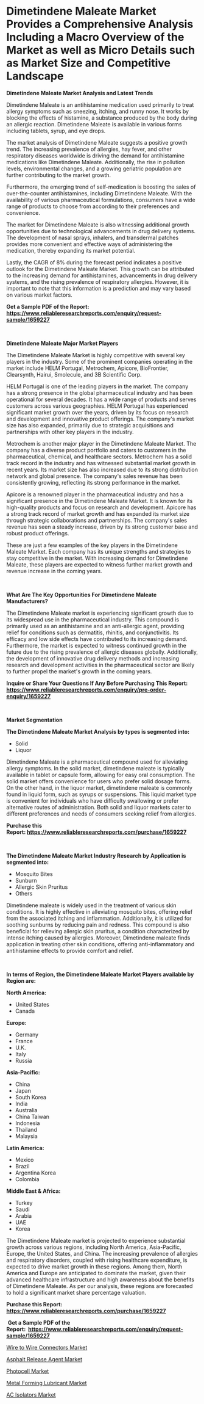 <p><h1>Dimetindene Maleate Market Provides a Comprehensive Analysis Including a Macro Overview of the Market as well as Micro Details such as Market Size and Competitive Landscape</h1></p><p><strong>Dimetindene Maleate Market Analysis and Latest Trends</strong></p>
<p><p>Dimetindene Maleate is an antihistamine medication used primarily to treat allergy symptoms such as sneezing, itching, and runny nose. It works by blocking the effects of histamine, a substance produced by the body during an allergic reaction. Dimetindene Maleate is available in various forms including tablets, syrup, and eye drops.</p><p>The market analysis of Dimetindene Maleate suggests a positive growth trend. The increasing prevalence of allergies, hay fever, and other respiratory diseases worldwide is driving the demand for antihistamine medications like Dimetindene Maleate. Additionally, the rise in pollution levels, environmental changes, and a growing geriatric population are further contributing to the market growth.</p><p>Furthermore, the emerging trend of self-medication is boosting the sales of over-the-counter antihistamines, including Dimetindene Maleate. With the availability of various pharmaceutical formulations, consumers have a wide range of products to choose from according to their preferences and convenience.</p><p>The market for Dimetindene Maleate is also witnessing additional growth opportunities due to technological advancements in drug delivery systems. The development of nasal sprays, inhalers, and transdermal patches provides more convenient and effective ways of administering the medication, thereby expanding its market potential.</p><p>Lastly, the CAGR of 8% during the forecast period indicates a positive outlook for the Dimetindene Maleate Market. This growth can be attributed to the increasing demand for antihistamines, advancements in drug delivery systems, and the rising prevalence of respiratory allergies. However, it is important to note that this information is a prediction and may vary based on various market factors.</p></p>
<p><strong>Get a Sample PDF of the Report:&nbsp; <a href="https://www.reliableresearchreports.com/enquiry/request-sample/1659227">https://www.reliableresearchreports.com/enquiry/request-sample/1659227</a></strong></p>
<p>&nbsp;</p>
<p><strong>Dimetindene Maleate Major Market Players</strong></p>
<p><p>The Dimetindene Maleate Market is highly competitive with several key players in the industry. Some of the prominent companies operating in the market include HELM Portugal, Metrochem, Apicore, BioFrontier, Clearsynth, Hairui, Smolecule, and 3B Scientific Corp.</p><p>HELM Portugal is one of the leading players in the market. The company has a strong presence in the global pharmaceutical industry and has been operational for several decades. It has a wide range of products and serves customers across various geographies. HELM Portugal has experienced significant market growth over the years, driven by its focus on research and development and innovative product offerings. The company's market size has also expanded, primarily due to strategic acquisitions and partnerships with other key players in the industry.</p><p>Metrochem is another major player in the Dimetindene Maleate Market. The company has a diverse product portfolio and caters to customers in the pharmaceutical, chemical, and healthcare sectors. Metrochem has a solid track record in the industry and has witnessed substantial market growth in recent years. Its market size has also increased due to its strong distribution network and global presence. The company's sales revenue has been consistently growing, reflecting its strong performance in the market.</p><p>Apicore is a renowned player in the pharmaceutical industry and has a significant presence in the Dimetindene Maleate Market. It is known for its high-quality products and focus on research and development. Apicore has a strong track record of market growth and has expanded its market size through strategic collaborations and partnerships. The company's sales revenue has seen a steady increase, driven by its strong customer base and robust product offerings.</p><p>These are just a few examples of the key players in the Dimetindene Maleate Market. Each company has its unique strengths and strategies to stay competitive in the market. With increasing demand for Dimetindene Maleate, these players are expected to witness further market growth and revenue increase in the coming years.</p></p>
<p>&nbsp;</p>
<p><strong>What Are The Key Opportunities For Dimetindene Maleate Manufacturers?</strong></p>
<p><p>The Dimetindene Maleate market is experiencing significant growth due to its widespread use in the pharmaceutical industry. This compound is primarily used as an antihistamine and an anti-allergic agent, providing relief for conditions such as dermatitis, rhinitis, and conjunctivitis. Its efficacy and low side effects have contributed to its increasing demand. Furthermore, the market is expected to witness continued growth in the future due to the rising prevalence of allergic diseases globally. Additionally, the development of innovative drug delivery methods and increasing research and development activities in the pharmaceutical sector are likely to further propel the market's growth in the coming years.</p></p>
<p><strong>Inquire or Share Your Questions If Any Before Purchasing This Report: <a href="https://www.reliableresearchreports.com/enquiry/pre-order-enquiry/1659227">https://www.reliableresearchreports.com/enquiry/pre-order-enquiry/1659227</a></strong></p>
<p>&nbsp;</p>
<p><strong>Market Segmentation</strong></p>
<p><strong>The Dimetindene Maleate Market Analysis by types is segmented into:</strong></p>
<p><ul><li>Solid</li><li>Liquor</li></ul></p>
<p><p>Dimetindene Maleate is a pharmaceutical compound used for alleviating allergy symptoms. In the solid market, dimetindene maleate is typically available in tablet or capsule form, allowing for easy oral consumption. The solid market offers convenience for users who prefer solid dosage forms. On the other hand, in the liquor market, dimetindene maleate is commonly found in liquid form, such as syrups or suspensions. This liquid market type is convenient for individuals who have difficulty swallowing or prefer alternative routes of administration. Both solid and liquor markets cater to different preferences and needs of consumers seeking relief from allergies.</p></p>
<p><strong>Purchase this Report:&nbsp;<a href="https://www.reliableresearchreports.com/purchase/1659227">https://www.reliableresearchreports.com/purchase/1659227</a></strong></p>
<p>&nbsp;</p>
<p><strong>The Dimetindene Maleate Market Industry Research by Application is segmented into:</strong></p>
<p><ul><li>Mosquito Bites</li><li>Sunburn</li><li>Allergic Skin Pruritus</li><li>Others</li></ul></p>
<p><p>Dimetindene maleate is widely used in the treatment of various skin conditions. It is highly effective in alleviating mosquito bites, offering relief from the associated itching and inflammation. Additionally, it is utilized for soothing sunburns by reducing pain and redness. This compound is also beneficial for relieving allergic skin pruritus, a condition characterized by intense itching caused by allergies. Moreover, Dimetindene maleate finds application in treating other skin conditions, offering anti-inflammatory and antihistamine effects to provide comfort and relief.</p></p>
<p>&nbsp;</p>
<p><strong>In terms of Region, the Dimetindene Maleate Market Players available by Region are:</strong></p>
<p>
    <p> <strong> North America: </strong>
        <ul>
            <li>United States</li>
            <li>Canada</li>
        </ul>
        </p> 
    <p> <strong> Europe: </strong>
        <ul>
            <li>Germany</li>
            <li>France</li>
            <li>U.K.</li>
            <li>Italy</li>
            <li>Russia</li>
        </ul>
        </p> 
    <p> <strong> Asia-Pacific: </strong>
        <ul>
            <li>China</li>
            <li>Japan</li>
            <li>South Korea</li>
            <li>India</li>
            <li>Australia</li>
            <li>China Taiwan</li>
            <li>Indonesia</li>
            <li>Thailand</li>
            <li>Malaysia</li>
        </ul>
        </p> 
    <p> <strong> Latin America: </strong>
        <ul>
            <li>Mexico</li>
            <li>Brazil</li>
            <li>Argentina Korea</li>
            <li>Colombia</li>
        </ul>
        </p> 
    <p> <strong> Middle East & Africa: </strong>
        <ul>
            <li>Turkey</li>
            <li>Saudi</li>
            <li>Arabia</li>
            <li>UAE</li>
            <li>Korea</li>
        </ul>
    </p>
    </p>
<p><p>The Dimetindene Maleate market is projected to experience substantial growth across various regions, including North America, Asia-Pacific, Europe, the United States, and China. The increasing prevalence of allergies and respiratory disorders, coupled with rising healthcare expenditure, is expected to drive market growth in these regions. Among them, North America and Europe are anticipated to dominate the market, given their advanced healthcare infrastructure and high awareness about the benefits of Dimetindene Maleate. As per our analysis, these regions are forecasted to hold a significant market share percentage valuation.</p></p>
<p><strong>Purchase this Report: <a href="https://www.reliableresearchreports.com/purchase/1659227">https://www.reliableresearchreports.com/purchase/1659227</a></strong></p>
<p>&nbsp;<strong>Get a Sample PDF of the Report:&nbsp;&nbsp;<a href="https://www.reliableresearchreports.com/enquiry/request-sample/1659227">https://www.reliableresearchreports.com/enquiry/request-sample/1659227</a></strong></p>
<p><strong></strong></p>
<p><p><a href="https://medium.com/@alaynagrant2023/wire-to-wire-connectors-market-analysis-and-sze-forecasted-for-period-from-2023-to-2030-801a46247624">Wire to Wire Connectors Market</a></p><p><a href="https://github.com/prosalinda88/Market-Research-Report-List-1/blob/main/asphalt-release-agent-market.md">Asphalt Release Agent Market</a></p><p><a href="https://medium.com/@dexterhayes2023/photocell-market-size-cagr-trends-2024-2030-b5a0ef7be23f">Photocell Market</a></p><p><a href="https://github.com/amae102299/Market-Research-Report-List-1/blob/main/metal-forming-lubricant-market.md">Metal Forming Lubricant Market</a></p><p><a href="https://medium.com/@jailynpurdy1934/ac-isolators-nbsp-market-focuses-on-market-share-size-and-projected-forecast-till-2030-031a14fed3f7">AC Isolators Market</a></p></p>